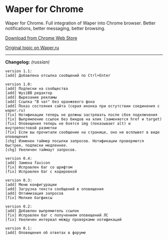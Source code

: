 Waper for Chrome
============

Waper for Chrome. Full integration of Waper into Chrome browser. Better notifications, better messaging, better browsing.

[Download from Chrome Web Store](https://chrome.google.com/webstore/detail/waper/ejclbpafcklabmeknhcjimhollpikeko)

[Original topic on Waper.ru](
http://waper.ru/forum/topic/771266)

-----

**Changelog:** *(russian)*
```
version 1.1:
[add] Добавлена отсылка сообщений по Ctrl+Enter

version 1.0:
[add] Подписки на сообщества
[add] WysiBB редактор
[add] Вырезание рекламы
[add] Ссылка "В чат" без оранжевого фона
[add] Показ состояния сайта (серая иконка при остутствии соединения с waper.ru)
[fix] Нотификации теперь не должны застрявать после сбоя подключения
[fix] Выпрямление ссылок без биндов на клик (заменяется href и target)
[fix] Оповещения теперь не боятся img (показывает alt) и внутрепостовой разметки
[fix] Если вы прочитали сообщение на странице, оно не всплывет в виде оповещения
[chg] Изменен таймер посылки запросов. Нотификации проверяются быстрее, подписки медленнее.
[сhg] Увеличен таймаут запросов.

version 0.4:
[add] Замена favicon
[fix] Исправлен баг со шрифтом
[fix] Исправлен баг с кодировкой

version 0.3:
[add] Меню конфигурации
[add] Загрузка текста сообщений в оповещения
[add] Оптимизация запросов
[fix] Мелкие багфиксы

version 0.2:
[add] Добавлен выпрямитель ссылок
[fix] Исправлен баг с получением оповещений ЛС
[fix] Увеличен интервал между проверками нотификаций

version 0.1:
[add] Оповещения об ответах в форуме
```
